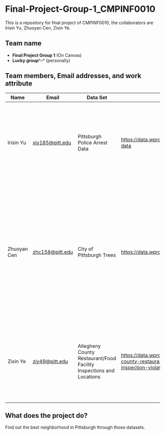 # Final-Project-Group-1_CMPINF0010
This is a repository for final project of CMPINF0010, the collaborators are Irisin Yu, Zhuoyan Cen, Zixin Ye.

## Team name
- __Final Project Group 1__ (On Canvas)
- __Lucky group^-^__ (personally)

## Team members, Email addresses, and work attribute

|Name|Email|Data Set| Link | Description |
|---|---|---|---|---|
|Irisin Yu| xiy185@pitt.edu | Pittsburgh Police Arrest Data | https://data.wprdc.org/dataset/arrest-data | All instances of crime arrest with time recorded and attributed neighborhood tell us which neighborhood is relatively savety and their trend of becoming more safety or not|
|Zhuoyan Cen| zhc158@pitt.edu| City of Pittsburgh Trees | https://data.wprdc.org/dataset/city-trees | This dataset serves as a crucial tool for analyzing the environmental quality and livability of Pittsburgh's neighborhoods. By examining the variety, health, and distribution of trees across different areas, one can assess the urban canopy's impact on air quality, aesthetics, and biodiversity|
|Zixin Ye| ziy49@pitt.edu | Allegheny County Restaurant/Food Facility Inspections and Locations | https://data.wprdc.org/dataset/allegheny-county-restaurant-food-facility-inspection-violations | This dataset contains details on health inspection violations and locations of food facilities in Allegheny County from January 2016 onwards, updated monthly. |

## What does the project do?
Find out the best neighborhood in Pittsburgh through those datasets. 
